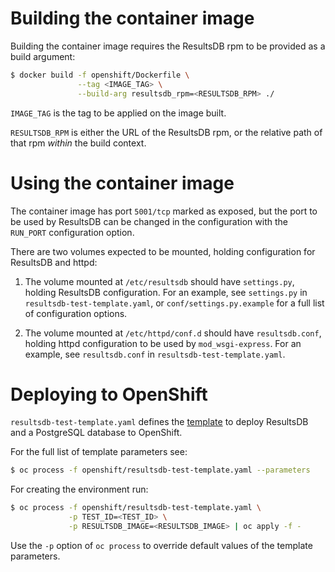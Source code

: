Building the container image
============================

Building the container image requires the ResultsDB rpm to be provided as a
build argument:

```bash
$ docker build -f openshift/Dockerfile \
               --tag <IMAGE_TAG> \
               --build-arg resultsdb_rpm=<RESULTSDB_RPM> ./
```

`IMAGE_TAG` is the tag to be applied on the image built.

`RESULTSDB_RPM` is either the URL of the ResultsDB rpm, or the relative path of
that rpm *within* the build context.


Using the container image
=========================

The container image has port `5001/tcp` marked as exposed, but the port to be
used by ResultsDB can be changed in the configuration with the `RUN_PORT`
configuration option.

There are two volumes expected to be mounted, holding configuration for
ResultsDB and httpd:

1. The volume mounted at `/etc/resultsdb` should have `settings.py`, holding
   ResultsDB configuration. For an example, see `settings.py` in
   `resultsdb-test-template.yaml`, or `conf/settings.py.example`
   for a full list of configuration options.

2. The volume mounted at `/etc/httpd/conf.d` should have `resultsdb.conf`,
   holding httpd configuration to be used by `mod_wsgi-express`. For an
   example, see `resultsdb.conf` in `resultsdb-test-template.yaml`.


Deploying to OpenShift
======================

`resultsdb-test-template.yaml` defines the
[template](https://docs.openshift.org/latest/dev_guide/templates.html) to
deploy ResultsDB and a PostgreSQL database to OpenShift.

For the full list of template parameters see:

```bash
$ oc process -f openshift/resultsdb-test-template.yaml --parameters
```

For creating the environment run:

```bash
$ oc process -f openshift/resultsdb-test-template.yaml \
             -p TEST_ID=<TEST_ID> \
             -p RESULTSDB_IMAGE=<RESULTSDB_IMAGE> | oc apply -f -
```

Use the `-p` option of `oc process` to override default values of the template
parameters.
